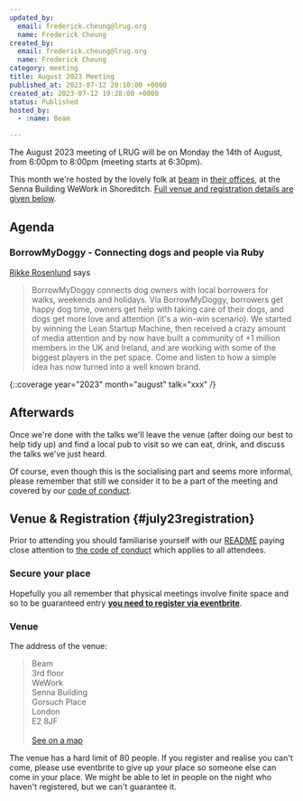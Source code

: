```yaml
---
updated_by:
  email: frederick.cheung@lrug.org
  name: Frederick Cheung
created_by:
  email: frederick.cheung@lrug.org
  name: Frederick Cheung
category: meeting
title: August 2023 Meeting
published_at: 2023-07-12 20:10:00 +0000
created_at: 2023-07-12 19:28:00 +0000
status: Published
hosted_by:
  - :name: Beam

---
```


The August 2023 meeting of LRUG will be on Monday the 14th of
August, from 6:00pm to 8:00pm (meeting starts at 6:30pm).

This month we're hosted by the lovely folk at [beam](https://beam.org/) in [their offices](#beam-venue), at the Senna Building WeWork in Shoreditch. [Full venue and registration details are given below](#august23registration).

## Agenda

### BorrowMyDoggy - Connecting dogs and people via Ruby

[Rikke Rosenlund](https://www.borrowmydoggy.com/) says

> BorrowMyDoggy connects dog owners with local borrowers
for walks, weekends and holidays. Via BorrowMyDoggy, borrowers get happy
dog time, owners get help with taking care of their dogs, and dogs get more
love and attention (it's a win-win scenario). We started by winning the
Lean Startup Machine, then received a crazy amount of media attention and
by now have built a community of +1 million members in the UK and Ireland,
and are working with some of the biggest players in the pet space. Come and
listen to how a simple idea has now turned into a well known brand.

{::coverage year="2023" month="august" talk="xxx" /}

## Afterwards

Once we're done with the talks we'll leave the venue (after doing our best
to help tidy up) and find a local pub to visit so we can eat, drink, and
discuss the talks we've just heard.

Of course, even though this is the socialising part and seems more
informal, please remember that still we consider it to be a part of the
meeting and covered by our [code of
conduct](http://readme.lrug.org/#code-of-conduct).

## Venue & Registration {#july23registration}

Prior to attending you should familiarise yourself with our
[README](http://readme.lrug.org/) paying close attention to [the code of
conduct](http://readme.lrug.org/#code-of-conduct) which applies to all
attendees.

### Secure your place

Hopefully you all remember that physical meetings involve finite space and so to be guaranteed entry **[you need to register via eventbrite][august-2023-eventbrite]**.

### Venue

The address of the venue:

> Beam<br/>3rd floor<br/>WeWork<br/>Senna Building<br/>Gorsuch Place<br/>London<br/>E2
8JF<br/><br/>[See on a map][beam-venue]

The venue has a hard limit of 80 people.  If you register and realise you
can't come, please use eventbrite to give up your place so someone else can
come in your place.  We might be able to let in people on the night who haven't
registered, but we can't guarantee it.

[beam-venue]: https://goo.gl/maps/FdebrCSDyY3iWnbPA
[august-2023-eventbrite]: https://www.eventbrite.com/e/london-ruby-user-group-august-2023-meeting-tickets-677306089747
